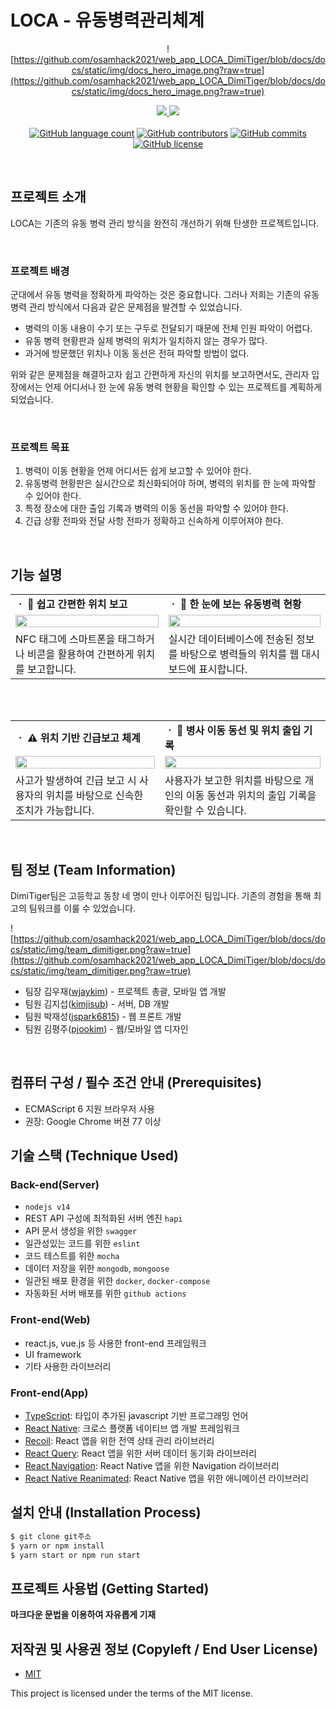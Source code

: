 # LOCA - 유동병력관리체계

<div align="center">

![https://github.com/osamhack2021/web_app_LOCA_DimiTiger/blob/docs/docs/static/img/docs_hero_image.png?raw=true](https://github.com/osamhack2021/web_app_LOCA_DimiTiger/blob/docs/docs/static/img/docs_hero_image.png?raw=true)

<p align="center">
	<a href="https://osamhack2021.github.io/web_app_LOCA_DimiTiger/">
		<img src="https://github.com/osamhack2021/web_app_LOCA_DimiTiger/blob/docs/docs/static/img/button_view_docs.png?raw=true" />
	</a>
	<a href="https://loca.kimjisub.me/login">
		<img src="https://github.com/osamhack2021/web_app_LOCA_DimiTiger/blob/docs/docs/static/img/button_start_demo.png?raw=true" />
	</a>
	</br>
	</br>
	<a href="https://github.com/osamhack2021/web_app_LOCA_DimiTiger/search?l=TSX&type=code"><img alt="GitHub language count" src="https://img.shields.io/github/languages/count/osamhack2021/web_app_LOCA_DimiTiger"></a>
	<a href="https://github.com/osamhack2021/web_app_LOCA_DimiTiger/graphs/contributors"><img alt="GitHub contributors" src="https://img.shields.io/github/contributors/osamhack2021/web_app_LOCA_DimiTiger?color=success"></a>
	<a href="https://github.com/osamhack2021/web_app_LOCA_DimiTiger/commits"><img alt="GitHub commits" src="https://img.shields.io/github/last-commit/osamhack2021/web_app_LOCA_DimiTiger.svg"></a>
	<a href="https://github.com/osamhack2021/web_app_LOCA_DimiTiger/blob/master/LICENSE"><img alt="GitHub license" src="https://img.shields.io/github/license/osamhack2021/web_app_LOCA_DimiTiger"></a>
</p>

</div>
</br>

## 프로젝트 소개
LOCA는 기존의 유동 병력 관리 방식을 완전히 개선하기 위해 탄생한 프로젝트입니다.

<br/>

### 프로젝트 배경
군대에서 유동 병력을 정확하게 파악하는 것은 중요합니다. 그러나 저희는 기존의 유동 병력 관리 방식에서 다음과 같은 문제점을 발견할 수 있었습니다.

- 병력의 이동 내용이 수기 또는 구두로 전달되기 때문에 전체 인원 파악이 어렵다.
- 유동 병력 현황판과 실제 병력의 위치가 일치하지 않는 경우가 많다.
- 과거에 방문했던 위치나 이동 동선은 전혀 파악할 방법이 없다.

위와 같은 문제점을 해결하고자 쉽고 간편하게 자신의 위치를 보고하면서도, 관리자 입장에서는 언제 어디서나 한 눈에 유동 병력 현황을 확인할 수 있는 프로젝트를 계획하게 되었습니다.

<br/>

### 프로젝트 목표

1. 병력이 이동 현황을 언제 어디서든 쉽게 보고할 수 있어야 한다.
2. 유동병력 현황판은 실시간으로 최신화되어야 하며, 병력의 위치를 한 눈에 파악할 수 있어야 한다.
3. 특정 장소에 대한 출입 기록과 병력의 이동 동선을 파악할 수 있어야 한다.
4. 긴급 상황 전파와 전달 사항 전파가 정확하고 신속하게 이루어져야 한다.

<br/>

## 기능 설명

<table>
        <tbody>
        <tr>
			<td>
				<b>ㆍ 🧭 쉽고 간편한 위치 보고</b>
			</td>
            <td>
				<b>ㆍ 👀 한 눈에 보는 유동병력 현황</b>
			</td>
		</tr>
        <tr>
            <td>
			    <div align="center"><a href="https://github.com/osamhack2021/web_app_LOCA_DimiTiger/blob/docs/docs/static/img/feature1.png?raw=true"><img src="https://github.com/osamhack2021/web_app_LOCA_DimiTiger/blob/docs/docs/static/img/feature1.png?raw=true" width="100%"></a></div>
            </td>
            <td>
				<div align="center"><a href="https://github.com/osamhack2021/web_app_LOCA_DimiTiger/blob/docs/docs/static/img/feature2.png?raw=true"><img src="https://github.com/osamhack2021/web_app_LOCA_DimiTiger/blob/docs/docs/static/img/feature2.png?raw=true" width="100%""></a></div>
			</td>
		</tr>
        <tr>
			<td>
				NFC 태그에 스마트폰을 태그하거나 비콘을 활용하여 간편하게 위치를 보고합니다.
			</td>
            <td>
				실시간 데이터베이스에 전송된 정보를 바탕으로 병력들의 위치를 웹 대시보드에 표시합니다.
			</td>
		</tr>
   </tbody>
</table>
</br>
					<br/>
<table>
        <tbody>
        <tr>
			<td>
				<b>ㆍ ⚠ 위치 기반 긴급보고 체계</b>
			</td>
            <td>
				<b>ㆍ 🚪 병사 이동 동선 및 위치 출입 기록</b>
			</td>
		</tr>
        <tr>
            <td>
			    <div align="center"><a href="https://github.com/osamhack2021/web_app_LOCA_DimiTiger/blob/docs/docs/static/img/feature3.png?raw=true"><img src="https://github.com/osamhack2021/web_app_LOCA_DimiTiger/blob/docs/docs/static/img/feature3.png?raw=true" width="100%"></a></div>
            </td>
            <td>
				<div align="center"><a href="https://github.com/osamhack2021/web_app_LOCA_DimiTiger/blob/docs/docs/static/img/feature4.png?raw=true"><img src="https://github.com/osamhack2021/web_app_LOCA_DimiTiger/blob/docs/docs/static/img/feature4.png?raw=true" width="100%""></a></div>
			</td>
		</tr>
        <tr>
			<td>
				사고가 발생하여 긴급 보고 시 사용자의 위치를 바탕으로 신속한 조치가 가능합니다.
			</td>
            <td>
				사용자가 보고한 위치를 바탕으로 개인의 이동 동선과 위치의 출입 기록을 확인할 수 있습니다.
			</td>
		</tr>
   </tbody>
</table>
<br/>

## 팀 정보 (Team Information)
DimiTiger팀은 고등학교 동창 네 명이 만나 이루어진 팀입니다. 기존의 경험을 통해 최고의 팀워크를 이룰 수 있었습니다.

![https://github.com/osamhack2021/web_app_LOCA_DimiTiger/blob/docs/docs/static/img/team_dimitiger.png?raw=true](https://github.com/osamhack2021/web_app_LOCA_DimiTiger/blob/docs/docs/static/img/team_dimitiger.png?raw=true)

- 팀장 김우재([wjaykim](https://github.com/wjaykim)) - 프로젝트 총괄, 모바일 앱 개발
- 팀원 김지섭([kimjisub](https://github.com/kimjisub)) - 서버, DB 개발  
- 팀원 박재성([jspark6815](https://github.com/jspark6815)) - 웹 프론트 개발   
- 팀원 김평주([pjookim](https://github.com/pjookim)) - 웹/모바일 앱 디자인
<br/>

## 컴퓨터 구성 / 필수 조건 안내 (Prerequisites)
* ECMAScript 6 지원 브라우저 사용
* 권장: Google Chrome 버젼 77 이상

## 기술 스택 (Technique Used) 
### Back-end(Server)
 - `nodejs v14`
 - REST API 구성에 최적화된 서버 엔진 `hapi`
 - API 문서 생성을 위한 `swagger`
 - 일관성있는 코드를 위한 `eslint`
 - 코드 테스트를 위한 `mocha`
 - 데이터 저장을 위한 `mongodb`, `mongoose`
 - 일관된 배포 환경을 위한 `docker`, `docker-compose`
 - 자동화된 서버 배포를 위한 `github actions`
 
### Front-end(Web)
 - react.js, vue.js 등 사용한 front-end 프레임워크 
 - UI framework
 - 기타 사용한 라이브러리

### Front-end(App)
 - [TypeScript](https://www.typescriptlang.org/): 타입이 추가된 javascript 기반 프로그래밍 언어
 - [React Native](https://reactnative.dev/): 크로스 플랫폼 네이티브 앱 개발 프레임워크
 - [Recoil](https://recoiljs.org/): React 앱을 위한 전역 상태 관리 라이브러리
 - [React Query](https://react-query.tanstack.com/): React 앱을 위한 서버 데이터 동기화 라이브러리
 - [React Navigation](https://reactnavigation.org/): React Native 앱을 위한 Navigation 라이브러리
 - [React Native Reanimated](https://docs.swmansion.com/react-native-reanimated/): React Native 앱을 위한 애니메이션 라이브러리

## 설치 안내 (Installation Process)
```bash
$ git clone git주소
$ yarn or npm install
$ yarn start or npm run start
```

## 프로젝트 사용법 (Getting Started)
**마크다운 문법을 이용하여 자유롭게 기재**


## 저작권 및 사용권 정보 (Copyleft / End User License)
 * [MIT](https://github.com/osamhack2021/web_app_LOCA_DimiTiger/blob/master/license.md)

This project is licensed under the terms of the MIT license.
